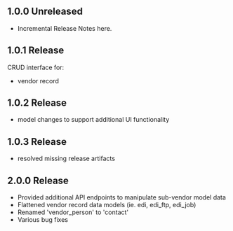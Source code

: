 ## 1.0.0 Unreleased
* Incremental Release Notes here.

## 1.0.1 Release
CRUD interface for:
* vendor record

## 1.0.2 Release
* model changes to support additional UI functionality

## 1.0.3 Release
* resolved missing release artifacts

## 2.0.0 Release
* Provided additional API endpoints to manipulate sub-vendor model data
* Flattened vendor record data models (ie. edi, edi_ftp, edi_job)
* Renamed 'vendor_person' to 'contact'
* Various bug fixes
